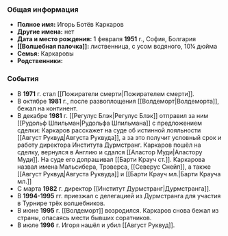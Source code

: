 ### Общая информация
- **Полное имя:** Игорь Ботёв Каркаров
- **Другие имена:** нет
- **Дата и место рождения:** 1 февраля **1951** г., София, Болгария
- **[[Волшебная палочка]]:** лиственница, с усом водяного, 10¼ дюйма
- **Семья:** Каркаровы
- **Родственники:**

### События
- В **1971** г. стал [[Пожиратели смерти|Пожирателем смерти]].
- В октябре **1981** г., после развоплощения [[Волдеморт|Волдеморта]], бежал на континент.
- В декабре **1981** г. [[Регулус Блэк|Регулус Блэк]] отправил за ним [[Рудольф Шпильман|Рудольфа Шпильмана]] с предложением сделки: Каркаров расскажет на суде об истинной лояльности [[Август Руквуд|Августа Руквуда]], а за это получит условный срок и работу директора Института Дурмстранг. Каркаров пошёл на сделку, вернулся в Англию и сдался [[Аластор Муди|Аластору Муди]]. На суде его допрашивал [[Барти Крауч ст.]]. Каркарова назвал имена Мальсибера, Трэверса, [[Северус Снейп]], а также [[Август Руквуд|Августа Руквуда]] и [[Барти Крауч мл.|Барти Крауча мл.]]
- С марта **1982** г. директор [[Институт Дурмстранг|Дурмстранга]].
- В **1994-1995** гг. приезжал с делегацией из Дурмстранга для участия в Турнире трёх волшебников.
- В июне **1995** г. [[Волдеморт]] возродился. Каркаров снова бежал из страны, опасаясь мести бывших соратников.
- В июле **1996** г. Игоря нашёл и убил [[Август Руквуд]].
